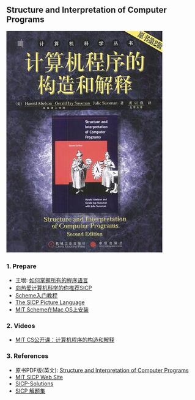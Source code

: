 ## Structure and Interpretation of Computer Programs

![](./_Attachments/Structure_and_Interpretation_of_Computer_Programs.jpg)

### 1. Prepare

* 王垠: [如何掌握所有的程序语言](http://www.yinwang.org/blog-cn/2017/07/06/master-pl)
* [向热爱计算机科学的你推荐SICP](http://www.nowamagic.net/librarys/veda/detail/1905)
* [Scheme入门教程](https://deathking.github.io/yast-cn/)
* [The SICP Picture Language](http://planet.racket-lang.org/package-source/soegaard/sicp.plt/2/1/planet-docs/sicp-manual/index.html)
* [MIT Scheme在Mac OS上安装](./_Attachments/Installing_MIT_Scheme_on_MacOS.md)

### 2. Videos

* [MIT CS公开课：计算机程序的构造和解释](https://www.bilibili.com/video/av8515129/)

### 3. References

* 原书PDF版(英文): [Structure and Interpretation of Computer Programs](./_Attachments/SICP.pdf)
* [MIT SICP Web Site](http://mitpress.mit.edu/sicp)
* [SICP-Solutions](http://community.schemewiki.org/?SICP-Solutions)
* [SICP 解题集](https://sicp.readthedocs.io/en/latest/)

